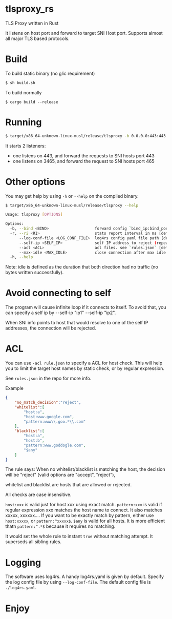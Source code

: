# tlsproxy_rs
TLS Proxy written in Rust

It listens on host port and forward to target SNI Host port. Supports almost all major TLS based protocols.


# Build

To build static binary (no glic requirement)
```bash
$ sh build.sh
```

To build normally
```
$ cargo build --release
```

# Running
```bash
$ target/x86_64-unknown-linux-musl/release/tlsproxy -b 0.0.0.0:443:443 -b 0.0.0.0:3465:465
```

It starts 2 listeners:

* one listens on 443, and forward the requests to SNI hosts port 443
* one listens on 3465, and forward the request to SNI hosts port 465

# Other options
You may get help by using `-h` or `--help` on the compiled binary.

```bash
$ target/x86_64-unknown-linux-musl/release/tlsproxy --help

Usage: tlsproxy [OPTIONS]

Options:
  -b, --bind <BIND>                    forward config `bind_ip:bind_port:forward_port` format (repeat for multiple)
  -r, --ri <RI>                        stats report interval in ms [default: 30000]
      --log-conf-file <LOG_CONF_FILE>  log4rs config yaml file path [default: log4rs.yaml]
      --self-ip <SELF_IP>              self IP address to reject (repeat for multiple)
      --acl <ACL>                      acl files. see `rules.json` [default: ]
      --max-idle <MAX_IDLE>            close connection after max idle in seconds [default: 300]
  -h, --help 

```

Note: idle is defined as the duration that both direction had no traffic (no bytes written successfully).

# Avoid connecting to self
The program will cause infinite loop if it connects to itself. To avoid that, you can specify a self ip by
--self-ip "ip1" --self-ip "ip2". 

When SNI info points to host that would resolve to one of the self IP addresses, the connection will be rejected.

# ACL
You can use `-acl rule.json` to specify a ACL for host check. 
This will help you to limit the target host names by static check, or by regular expression.

See `rules.json` in the repo for more info.

Example

```json
{
    "no_match_decision":"reject",
    "whitelist":[
        "host:a",
        "host:www.google.com",
        "pattern:www\\.goo.*\\.com"
    ],
    "blacklist":[
        "host:a",
        "host:b",
        "pattern:www.goddogle.com",
        "$any"
    ]
}
```

The rule says: When no whitelist/blacklist is matching the host, the decision will be "reject" (valid options are "accept", "reject"),

whitelist and blacklist are hosts that are allowed or rejected. 

All checks are case insensitive.

`host:xxx` is valid just for host xxx using exact match.
`pattern:xxx` is valid if regular expression xxx matches the host name to connect. It also matches xxxxx, xxxxxx....
If you want to be exactly match by pattern, either use `host:xxxxx`, or `pattern:^xxxxx$`.
`$any` is valid for all hosts. It is more efficient thatn `pattern:^.*$` because it requires no matching.

It would set the whole rule to instant `true` without matching attempt. It superseds all sibling rules.

# Logging
The software uses log4rs. A handy log4rs.yaml is given by default. Specify the log config file by using
`--log-conf-file`. The default config file is `./log4rs.yaml`.

# Enjoy

